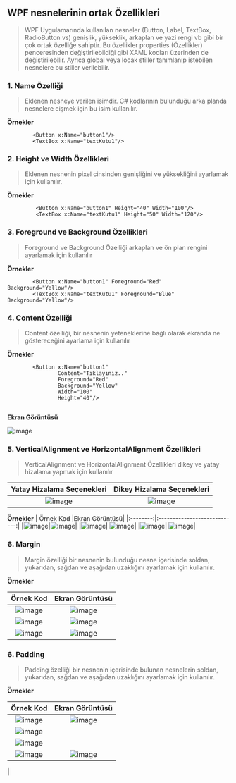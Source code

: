 ## WPF nesnelerinin ortak Özellikleri ##
> WPF Uygulamarında kullanılan nesneler (Button, Label, TextBox, RadioButton vs) genişlik, yükseklik, arkaplan ve yazi rengi vb gibi bir çok ortak özelliğe sahiptir. Bu özellikler properties (Özellikler) penceresinden değiştirilebildiği gibi  XAML kodları üzerinden de değiştirilebilir. Ayrıca global veya locak stiller tanımlanıp istebilen nesnelere bu stiller verilebilir.

### 1. Name Özelliği ##
> Eklenen nesneye verilen isimdir. C# kodlarının bulunduğu arka planda nesnelere eişmek için bu isim kullanılır.

**Örnekler**
```xaml
        <Button x:Name="button1"/>
        <TextBox x:Name="textKutu1"/>
```
### 2. Height ve Width Özellikleri ##
> Eklenen nesnenin pixel cinsinden genişliğini ve yüksekliğini ayarlamak için kullanılır. 

**Örnekler**
```xaml
         <Button x:Name="button1" Height="40" Width="100"/>
         <TextBox x:Name="textKutu1" Height="50" Width="120"/>
```

### 3. Foreground ve Background Özellikleri ##
> Foreground ve Background Özelliği arkaplan ve ön plan rengini ayarlamak için kullanılır

**Örnekler**
```xaml
        <Button x:Name="button1" Foreground="Red" Background="Yellow"/>
        <TextBox x:Name="textKutu1" Foreground="Blue" Background="Yellow"/>
```

### 4. Content Özelliği ##
> Content özelliği, bir nesnenin yeteneklerine bağlı olarak ekranda ne göstereceğini ayarlama için kullanılır

**Örnekler**
```xaml
        <Button x:Name="button1" 
                Content="Tıklayınız.."
                Foreground="Red" 
                Background="Yellow"
                Width="100"
                Height="40"/>
     
```
**Ekran Görüntüsü**

![image](https://user-images.githubusercontent.com/28144917/152768421-8a5186c1-d269-4001-9b44-0ead8664b61b.png)

### 5. VerticalAlignment  ve HorizontalAlignment Özellikleri  ##
> VerticalAlignment  ve HorizontalAlignment Özellikleri  dikey ve yatay hizalama yapmak için kullanılır

| Yatay Hizalama Seçenekleri |Dikey Hizalama Seçenekleri|
|:--------:|:----------------------------:|
|![image](https://user-images.githubusercontent.com/28144917/152773239-07048d68-f1b0-430f-a195-2e661a0878dd.png)      |![image](https://user-images.githubusercontent.com/28144917/152773532-67459cdb-5042-44b7-970d-089504eb9d8b.png)| 

**Örnekler**
| Örnek Kod |Ekran Görüntüsü|
|:--------:|:----------------------------:|
|![image](https://user-images.githubusercontent.com/28144917/152774068-b2f1d14e-1a1c-4b0c-9205-cf8515b46228.png)|![image](https://user-images.githubusercontent.com/28144917/152774100-4f4cda04-bc1c-45be-9022-bf090c2bf52c.png)| 
|![image](https://user-images.githubusercontent.com/28144917/152774175-f9a53543-a149-419c-a418-0ddf4a50c882.png)| ![image](https://user-images.githubusercontent.com/28144917/152774204-c6d9454c-0195-4b9a-b4aa-791a5f1dd2bc.png)| 
|![image](https://user-images.githubusercontent.com/28144917/152774268-52e7de2d-ec1a-4519-8e30-8084d7cd7c1f.png)| ![image](https://user-images.githubusercontent.com/28144917/152774290-023c1206-d239-4bed-9ab8-df7d2804ad74.png)| 




### 6. Margin ##
> Margin özelliği bir nesnenin bulunduğu nesne içerisinde soldan, yukarıdan, sağdan ve aşağıdan uzaklığını ayarlamak için kullanılır.

**Örnekler**

| Örnek Kod |Ekran Görüntüsü|
|:--------:|:----------------------------:|
|![image](https://user-images.githubusercontent.com/28144917/152775445-2713f493-9e21-48c6-9cf4-a2bb0ace3114.png)|![image](https://user-images.githubusercontent.com/28144917/152775478-dc90799c-3b4d-47c3-8d9c-38679919afcc.png)| 
|![image](https://user-images.githubusercontent.com/28144917/152775586-0ce686d7-a588-4a03-9dae-9304d3b5d847.png)|![image](https://user-images.githubusercontent.com/28144917/152775620-64d9d29c-8584-460a-89d0-4f8c73626c41.png)| 
|![image](https://user-images.githubusercontent.com/28144917/152775718-0cd9bdef-a36b-4b79-97da-df0d1ebd4576.png)|![image](https://user-images.githubusercontent.com/28144917/152775745-f29cf2d1-267d-48b5-b177-dd7f653120e5.png)|

### 6. Padding ##
> Padding özelliği bir nesnenin içerisinde bulunan nesnelerin soldan, yukarıdan, sağdan ve aşağıdan uzaklığını ayarlamak için kullanılır.

**Örnekler**

| Örnek Kod |Ekran Görüntüsü|
|:--------:|:----------------------------:|
|![image](https://user-images.githubusercontent.com/28144917/152776972-9da05d46-6e23-4f82-8d78-b173f768e7f3.png)|![image](https://user-images.githubusercontent.com/28144917/152777007-391b7c75-2a18-45a1-882b-11b6e89ee15e.png)| 
|![image](https://user-images.githubusercontent.com/28144917/152777075-b3fb1739-d50d-41f6-b72d-d8ee68d6c44a.png)
|![image](https://user-images.githubusercontent.com/28144917/152777110-d49d840e-6dfe-46a2-84f8-e33d9dd4ca8f.png)| 
|![image](https://user-images.githubusercontent.com/28144917/152777267-2205f3e6-ad29-4fef-8d9a-f54572cc0074.png)|![image](https://user-images.githubusercontent.com/28144917/152777292-4c8fc95c-cdca-4ca7-9157-43a4f5e6b3b5.png)
| 
